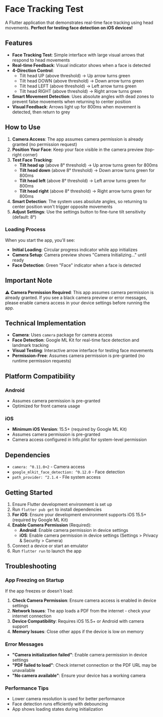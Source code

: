 # Face Tracking Test

A Flutter application that demonstrates real-time face tracking using head movements. **Perfect for testing face detection on iOS devices!**

## Features

- **Face Tracking Test**: Simple interface with large visual arrows that respond to head movements
- **Real-time Feedback**: Visual indicator shows when a face is detected
- **4-Direction Control**:
  - Tilt head UP (above threshold) → Up arrow turns green
  - Tilt head DOWN (above threshold) → Down arrow turns green
  - Tilt head LEFT (above threshold) → Left arrow turns green
  - Tilt head RIGHT (above threshold) → Right arrow turns green
- **Smart Movement Detection**: Uses absolute angles with dead zones to prevent false movements when returning to center position
- **Visual Feedback**: Arrows light up for 800ms when movement is detected, then return to grey

## How to Use

1. **Camera Access**: The app assumes camera permission is already granted (no permission request)
2. **Position Your Face**: Keep your face visible in the camera preview (top-right corner)
3. **Test Face Tracking**:
   - **Tilt head up** (above 8° threshold) → Up arrow turns green for 800ms
   - **Tilt head down** (above 8° threshold) → Down arrow turns green for 800ms
   - **Tilt head left** (above 8° threshold) → Left arrow turns green for 800ms
   - **Tilt head right** (above 8° threshold) → Right arrow turns green for 800ms
4. **Smart Detection**: The system uses absolute angles, so returning to center position won't trigger opposite movements
5. **Adjust Settings**: Use the settings button to fine-tune tilt sensitivity (default: 8°)

### Loading Process

When you start the app, you'll see:
- **Initial Loading**: Circular progress indicator while app initializes
- **Camera Setup**: Camera preview shows "Camera Initializing..." until ready
- **Face Detection**: Green "Face" indicator when a face is detected

## Important Note

⚠️ **Camera Permission Required**: This app assumes camera permission is already granted. If you see a black camera preview or error messages, please enable camera access in your device settings before running the app.

## Technical Implementation

- **Camera**: Uses `camera` package for camera access
- **Face Detection**: Google ML Kit for real-time face detection and landmark tracking
- **Visual Testing**: Interactive arrow interface for testing face movements
- **Permission-Free**: Assumes camera permission is pre-granted (no runtime permission requests)

## Platform Compatibility

### Android
- Assumes camera permission is pre-granted
- Optimized for front camera usage

### iOS
- **Minimum iOS Version**: 15.5+ (required by Google ML Kit)
- Assumes camera permission is pre-granted
- Camera access configured in Info.plist for system-level permission

## Dependencies

- `camera: ^0.11.0+2` - Camera access
- `google_mlkit_face_detection: ^0.12.0` - Face detection
- `path_provider: ^2.1.4` - File system access

## Getting Started

1. Ensure Flutter development environment is set up
2. Run `flutter pub get` to install dependencies
3. **For iOS**: Ensure your development environment supports iOS 15.5+ (required by Google ML Kit)
4. **Enable Camera Permission** (Required):
   - **Android**: Enable camera permission in device settings
   - **iOS**: Enable camera permission in device settings (Settings > Privacy & Security > Camera)
5. Connect a device or start an emulator
6. Run `flutter run` to launch the app

## Troubleshooting

### App Freezing on Startup

If the app freezes or doesn't load:

1. **Check Camera Permission**: Ensure camera access is enabled in device settings
2. **Network Issues**: The app loads a PDF from the internet - check your internet connection
3. **Device Compatibility**: Requires iOS 15.5+ or Android with camera support
4. **Memory Issues**: Close other apps if the device is low on memory

### Error Messages

- **"Camera initialization failed"**: Enable camera permission in device settings
- **"PDF failed to load"**: Check internet connection or the PDF URL may be unavailable
- **"No camera available"**: Ensure your device has a working camera

### Performance Tips

- Lower camera resolution is used for better performance
- Face detection runs efficiently with debouncing
- App shows loading states during initialization
